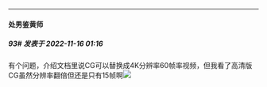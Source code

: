

*****

####  处男鉴黄师  
##### 93#       发表于 2022-11-16 01:16

有个问题，介绍文档里说CG可以替换成4K分辨率60帧率视频，但我看了高清版CG虽然分辨率翻倍但还是只有15帧啊<img src="https://static.saraba1st.com/image/smiley/face2017/091.png" referrerpolicy="no-referrer">

